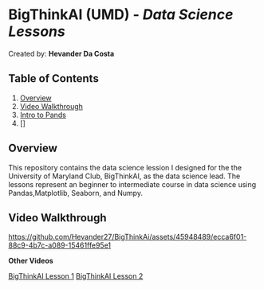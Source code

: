 # BigThinkAI (UMD)  - *Data Science Lessons*

Created by: **Hevander Da Costa**

## Table of Contents

1. [Overview](#Overview)
2. [Video Walkthrough](#Video-Walkthrough)
3. [Intro to Pands](*Intro-to-Pandas)
4. []










## Overview
This repository contains the data science lession I designed for the the University of Maryland Club, BigThinkAI, as the data science lead.
The lessons represent an beginner to intermediate course in data science using Pandas,Matplotlib, Seaborn, and Numpy.


## Video Walkthrough

https://github.com/Hevander27/BigThinkAi/assets/45948489/ecca6f01-88c9-4b7c-a089-15461ffe95e1


**Other Videos**

[BigThinkAI Lesson 1](https://www.youtube.com/watch?v=5gPmyA63o7k&t=1970s)
[BigThinkAI Lesson 2](https://www.youtube.com/watch?v=OPm83_gtqFI)





